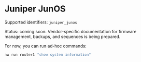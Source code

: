 # Juniper JunOS

Supported identifiers: `juniper_junos`

Status: coming soon. Vendor-specific documentation for firmware management, backups, and sequences is being prepared.

For now, you can run ad-hoc commands:

```bash
nw run router1 "show system information"
```
